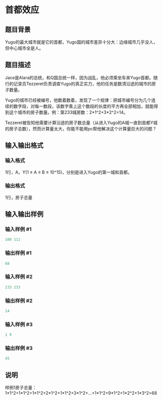 # 首都效应

## 题目背景

Yugo的最大城市就是它的首都，Yugo国的城市差异十分大：边缘城市几乎没人，但中心城市全是人。

## 题目描述

Jace是Alara的总统，和Q国总统一样，因为战乱，他必须乘坐车来Yugo首都。随行的记录员Tezzeret负责调查Yugo的真正实力，他的任务是数清沿途的城市的房子数量。

Yugo的城市已经被编号，他数着数着，发现了一个规律：把城市编号分为几个连续的数字段，对每一数段，该数字乘上这个数段的长度的平方再全部相加，就能得到这个城市的房子数量。例：第233城房数：2\*1^2+3\*2^2=14。

Tezzeret被告知他需要计算沿途的房子数总量（从进入Yugo的A城一直到首都Y城的房子总数），然而计算量太大，你能不能用pc帮他解决这个计算量巨大的问题？

## 输入输出格式

### 输入格式

1行，A，Y(1 ≤ A ≤ B ≤ 10^15)，分别是进入Yugo的第一城和首都。

### 输出格式

1行，房子总量

## 输入输出样例

### 输入样例 #1

```cpp
100 111
```


### 输出样例 #1

```cpp
68
```


### 输入样例 #2

```cpp
233 233
```


### 输出样例 #2

```cpp
14
```


### 输入样例 #3

```cpp
1 9
```


### 输出样例 #3

```cpp
45
```


## 说明

样例1房子总量：1\*1^2+1\*1^2+1\*1^2+2\*1^2+1\*1^2+3\*1^2+...+1\*1^2+9\*1^2+1\*2^2+1\*3^2=68

